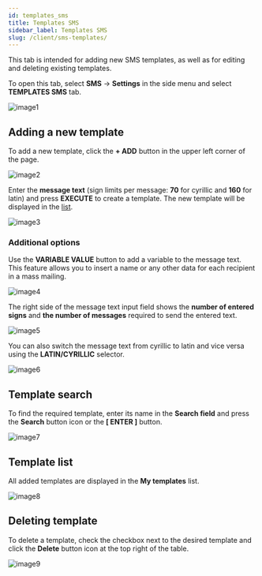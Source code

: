 ```yaml
---
id: templates_sms
title: Templates SMS
sidebar_label: Templates SMS
slug: /client/sms-templates/
---
```


This tab is intended for adding new SMS templates, as well as for editing and deleting existing templates.

To open this tab, select **SMS** → **Settings** in the side menu and select **TEMPLATES SMS** tab.

![image1](/img/en/client_settings_templates_sms/image1.png)

## Adding a new template

To add a new template, click the **+ ADD** button in the upper left corner of the page.

![image2](/img/en/client_settings_templates_sms/image2.png)

Enter the **message text** (sign limits per message: **70** for cyrillic and **160** for latin) and press **EXECUTE** to create a template. The new template will be displayed in the [list](#template-list).

![image3](/img/en/client_settings_templates_sms/image3.png)

### Additional options

Use the **VARIABLE VALUE** button to add a variable to the message text. This feature allows you to insert a name or any other data for each recipient in a mass mailing.

![image4](/img/en/client_settings_templates_sms/image4.png)

The right side of the message text input field shows the **number of entered signs** and **the number of messages** required to send the entered text.

![image5](/img/en/client_settings_templates_sms/image5.png)

You can also switch the message text from cyrillic to latin and vice versa using the **LATIN/CYRILLIC** selector.

![image6](/img/en/client_settings_templates_sms/image6.png)

## Template search

To find the required template, enter its name in the **Search field** and press the **Search** button icon or the **[ ENTER ]** button.

![image7](/img/en/client_settings_templates_sms/image7.png)

## Template list

All added templates are displayed in the **My templates** list.

![image8](/img/en/client_settings_templates_sms/image8.png)

## Deleting template

To delete a template, check the checkbox next to the desired template and click the **Delete** button icon at the top right of the table.

![image9](/img/en/client_settings_templates_sms/image9.png)
